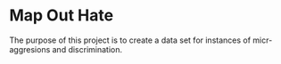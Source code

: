 # Map Out Hate

The purpose of this project is to create a data set for instances of micr-aggresions and discrimination. 
